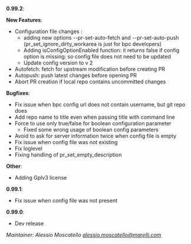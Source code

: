 **0.99.2**:

**New Features**:
* Configuration file changes :
	* adding new options --pr-set-auto-fetch and --pr-set-auto-push (pr_set_ignore_dirty_workarea is just for bpc developers)      
	* Adding isConfigOptionEnabled function: it returns false if config option is missing: so config file does not need to be updated
	* Update config version to v 2
* Autofetch: fetch for upstream modification before creating PR
* Autopush: push latest changes before opening PR
* Abort PR creation if local repo contains uncommitted changes

**Bugfixes**:
* Fix issue when bpc config url does not contain username, but git repo does
* Add repo name to title even when passing title with command line
* Force to use only true/false for boolean configuration parameter
	* Fixed some wrong usage of boolean config parameters
* Avoid to ask for server information twice when config file is empty
* Fix issue when config file was not existing
* Fix loglevel
* Fixing handling of pr_set_empty_description

**Other**:
* Adding Gplv3 license

**0.99.1**:
* Fix issue when config file was not present

**0.99.0**:
* Dev release

*Maintainer: Alessio Moscatello <alessio.moscatello@marelli.com>*
